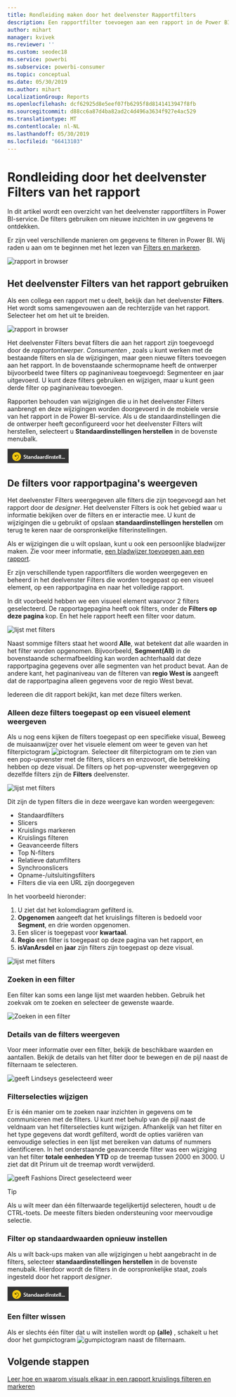 ```yaml
---
title: Rondleiding maken door het deelvenster Rapportfilters
description: Een rapportfilter toevoegen aan een rapport in de Power BI-service voor gebruikers
author: mihart
manager: kvivek
ms.reviewer: ''
ms.custom: seodec18
ms.service: powerbi
ms.subservice: powerbi-consumer
ms.topic: conceptual
ms.date: 05/30/2019
ms.author: mihart
LocalizationGroup: Reports
ms.openlocfilehash: dcf62925d8e5eef07fb6295f8d8141413947f8fb
ms.sourcegitcommit: d88cc6a87d4ba82ad2c4d496a3634f927e4ac529
ms.translationtype: MT
ms.contentlocale: nl-NL
ms.lasthandoff: 05/30/2019
ms.locfileid: "66413103"
---
```

# <a name="take-a-tour-of-the-report-filters-pane"></a>Rondleiding door het deelvenster Filters van het rapport
In dit artikel wordt een overzicht van het deelvenster rapportfilters in Power BI-service. De filters gebruiken om nieuwe inzichten in uw gegevens te ontdekken.

Er zijn veel verschillende manieren om gegevens te filteren in Power BI. Wij raden u aan om te beginnen met het lezen van [Filters en markeren](../power-bi-reports-filters-and-highlighting.md).

![rapport in browser](media/end-user-report-filter/power-bi-browser-new2.png)

## <a name="working-with-the-report-filters-pane"></a>Het deelvenster Filters van het rapport gebruiken
Als een collega een rapport met u deelt, bekijk dan het deelvenster **Filters**. Het wordt soms samengevouwen aan de rechterzijde van het rapport. Selecteer het om het uit te breiden.   

![rapport in browser](media/end-user-report-filter/power-bi-filter-pane.png)

Het deelvenster Filters bevat filters die aan het rapport zijn toegevoegd door de *rapportontwerper*. *Consumenten* , zoals u kunt werken met de bestaande filters en sla de wijzigingen, maar geen nieuwe filters toevoegen aan het rapport. In de bovenstaande schermopname heeft de ontwerper bijvoorbeeld twee filters op paginaniveau toegevoegd: Segmenteer en jaar uitgevoerd. U kunt deze filters gebruiken en wijzigen, maar u kunt geen derde filter op paginaniveau toevoegen.

Rapporten behouden van wijzigingen die u in het deelvenster Filters aanbrengt en deze wijzigingen worden doorgevoerd in de mobiele versie van het rapport in de Power BI-service. Als u de standaardinstellingen die de ontwerper heeft geconfigureerd voor het deelvenster Filters wilt herstellen, selecteert u **Standaardinstellingen herstellen** in de bovenste menubalk.  

![Standaardinstellingen herstellen](media/end-user-report-filter/power-bi-reset-to-default.png)   

## <a name="view-all-the-filters-for-a-report-page"></a>De filters voor rapportpagina's weergeven
Het deelvenster Filters weergegeven alle filters die zijn toegevoegd aan het rapport door de *designer*. Het deelvenster Filters is ook het gebied waar u informatie bekijken over de filters en er interactie mee. U kunt de wijzigingen die u gebruikt of opslaan **standaardinstellingen herstellen** om terug te keren naar de oorspronkelijke filterinstellingen.

Als er wijzigingen die u wilt opslaan, kunt u ook een persoonlijke bladwijzer maken.  Zie voor meer informatie, [een bladwijzer toevoegen aan een rapport](end-user-bookmarks.md).

Er zijn verschillende typen rapportfilters die worden weergegeven en beheerd in het deelvenster Filters die worden toegepast op een visueel element, op een rapportpagina en naar het volledige rapport.

In dit voorbeeld hebben we een visueel element waarvoor 2 filters geselecteerd. De rapportagepagina heeft ook filters, onder de **Filters op deze pagina** kop. En het hele rapport heeft een filter voor datum.

![lijst met filters](media/end-user-report-filter/power-bi-all-filters2.png)

Naast sommige filters staat het woord **Alle**, wat betekent dat alle waarden in het filter worden opgenomen.  Bijvoorbeeld, **Segment(All)** in de bovenstaande schermafbeelding kan worden achterhaald dat deze rapportpagina gegevens over alle segmenten van het product bevat.  Aan de andere kant, het paginaniveau van de filteren van **regio West is** aangeeft dat de rapportpagina alleen gegevens voor de regio West bevat.

Iedereen die dit rapport bekijkt, kan met deze filters werken.

### <a name="view-only-those-filters-applied-to-a-visual"></a>Alleen deze filters toegepast op een visueel element weergeven
Als u nog eens kijken de filters toegepast op een specifieke visual, Beweeg de muisaanwijzer over het visuele element om weer te geven van het filterpictogram ![pictogram](media/end-user-report-filter/power-bi-filter-icon.png). Selecteer dit filterpictogram om te zien van een pop-upvenster met de filters, slicers en enzovoort, die betrekking hebben op deze visual. De filters op het pop-upvenster weergegeven op dezelfde filters zijn de **Filters** deelvenster. 

![lijst met filters](media/end-user-report-filter/power-bi-hover-visual-filter.png)

 
Dit zijn de typen filters die in deze weergave kan worden weergegeven:
- Standaardfilters
- Slicers
- Kruislings markeren
- Kruislings filteren
- Geavanceerde filters
- Top N-filters
- Relatieve datumfilters
- Synchroonslicers
- Opname-/uitsluitingsfilters
- Filters die via een URL zijn doorgegeven



In het voorbeeld hieronder:
1. U ziet dat het kolomdiagram gefilterd is.
2. **Opgenomen** aangeeft dat het kruislings filteren is bedoeld voor **Segment**, en drie worden opgenomen. 
3. Een slicer is toegepast voor **kwartaal**.
4. **Regio** een filter is toegepast op deze pagina van het rapport, en
5. **isVanArsdel** en **jaar** zijn filters zijn toegepast op deze visual.


![lijst met filters](media/end-user-report-filter/power-bi-visual-pop-up.png)

### <a name="search-in-a-filter"></a>Zoeken in een filter
Een filter kan soms een lange lijst met waarden hebben. Gebruik het zoekvak om te zoeken en selecteer de gewenste waarde. 

![Zoeken in een filter](media/end-user-report-filter/power-bi-fiter-search.png)

### <a name="display-filter-details"></a>Details van de filters weergeven
Voor meer informatie over een filter, bekijk de beschikbare waarden en aantallen.  Bekijk de details van het filter door te bewegen en de pijl naast de filternaam te selecteren. 
  
![geeft Lindseys geselecteerd weer](media/end-user-report-filter/power-bi-expand-filter.png)

### <a name="change-filter-selections"></a>Filterselecties wijzigen
Er is één manier om te zoeken naar inzichten in gegevens om te communiceren met de filters. U kunt met behulp van de pijl naast de veldnaam van het filterselecties kunt wijzigen.  Afhankelijk van het filter en het type gegevens dat wordt gefilterd, wordt de opties variëren van eenvoudige selecties in een lijst met bereiken van datums of nummers identificeren. In het onderstaande geavanceerde filter was een wijziging van het filter **totale eenheden YTD** op de treemap tussen 2000 en 3000. U ziet dat dit Prirum uit de treemap wordt verwijderd. 
  
![geeft Fashions Direct geselecteerd weer](media/end-user-report-filter/power-bi-filter-treemap.png)

> [!TIP]
> Als u wilt meer dan één filterwaarde tegelijkertijd selecteren, houdt u de CTRL-toets. De meeste filters bieden ondersteuning voor meervoudige selectie. 

### <a name="reset-filter-to-default"></a>Filter op standaardwaarden opnieuw instellen
Als u wilt back-ups maken van alle wijzigingen u hebt aangebracht in de filters, selecteer **standaardinstellingen herstellen** in de bovenste menubalk.  Hierdoor wordt de filters in de oorspronkelijke staat, zoals ingesteld door het rapport *designer*. 

![Standaardinstellingen herstellen](media/end-user-report-filter/power-bi-reset-to-default.png)
    
### <a name="clear-a-filter"></a>Een filter wissen
Als er slechts één filter dat u wilt instellen wordt op **(alle)** , schakelt u het door het gumpictogram ![ gumpictogram ](media/end-user-report-filter/power-bi-eraser-icon.png) naast de filternaam.
  
<!--  too much detail for consumers

## Types of filters: text field filters
### List mode
Ticking a checkbox either selects or deselects the value. The **All** checkbox can be used to toggle the state of all checkboxes on or off. The checkboxes represent all the available values for that field.  As you adjust the filter, the restatement updates to reflect your choices. 

![list mode filter](media/end-user-report-filter/power-bi-restatement-new.png)

Note how the restatement now says "is Mar, Apr or May".

### Advanced mode
Select **Advanced Filtering** to switch to advanced mode. Use the dropdown controls and text boxes to identify which fields to include. By choosing between **And** and **Or**, you can build complex filter expressions. Select the **Apply Filter** button when you've set the values you want.  

![advanced mode](media/end-user-report-filter/power-bi-advanced.png)

## Types of filters: numeric field filters
### List mode
If the values are finite, selecting the field name displays a list.  See **Text field filters** &gt; **List mode** above for help using checkboxes.   

### Advanced mode
If the values are infinite or represent a range, selecting the field name opens the advanced filter mode. Use the dropdown and text boxes to specify a range of values that you want to see. 

![advanced filter](media/end-user-report-filter/power-bi-dropdown-and-text.png)

By choosing between **And** and **Or**, you can build complex filter expressions. Select the **Apply Filter** button when you've set the values you want.

## Types of filters: date and time
### List mode
If the values are finite, selecting the field name displays a list.  See **Text field filters** &gt; **List mode** above for help using checkboxes.   

### Advanced mode
If the field values represent date or time, you can specify a start/end time when using Date/Time filters.  

![datetime filter](media/end-user-report-filter/pbi_date-time-filters.png)

-->

## <a name="next-steps"></a>Volgende stappen
[Leer hoe en waarom visuals elkaar in een rapport kruislings filteren en markeren](end-user-interactions.md)